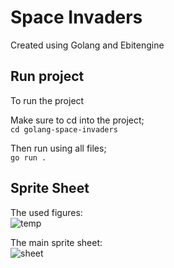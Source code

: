 # Space Invaders 

Created using Golang and Ebitengine


## Run project

To run the project

Make sure to cd into the project;
<br>
``` cd golang-space-invaders ```

Then run using all files;
<br>
``` go run . ```


## Sprite Sheet

The used figures:
<br>
![temp](https://user-images.githubusercontent.com/66110094/184032629-0c12ec0a-9585-4887-a5ec-e3cbb82e8a71.jpg)



The main sprite sheet: 
<br>
![sheet](https://user-images.githubusercontent.com/66110094/183764958-a7402279-8367-4692-a16e-91ec9f9d79ed.jpg)

